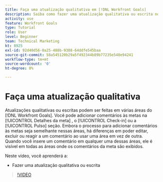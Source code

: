 ```yaml
---
title: Faça uma atualização qualitativa em [!DNL Workfront Goals]
description: Saiba como fazer uma atualização qualitativa ou escrita no [!DNL Metas].
activity: use
feature: Workfront Goals
type: Tutorial
role: User
level: Beginner
team: Technical Marketing
kt: 8925
exl-id: 92d40d56-0a25-488b-9308-64ddfe545baa
source-git-commit: 58a545120b29a5f492344b89b77235e548e94241
workflow-type: tm+mt
source-wordcount: '0'
ht-degree: 0%

---
```


# Faça uma atualização qualitativa

Atualizações qualitativas ou escritas podem ser feitas em várias áreas do [!DNL Workfront Goals]. Você pode adicionar comentários às metas na [!UICONTROL Detalhes da meta] , o [!UICONTROL Check-in] ou a [!UICONTROL Pulso] seção. Embora o processo para adicionar comentários às metas seja semelhante nessas áreas, há diferenças em poder editar, excluir ou reagir a um comentário ao usar uma área em vez de outra. Quando você insere um comentário em qualquer uma dessas áreas, ele é visível em todas as áreas onde os comentários da meta são exibidos.

Neste vídeo, você aprenderá a:

* Fazer uma atualização qualitativa ou escrita

>[!VIDEO](https://video.tv.adobe.com/v/335197/?quality=12)
